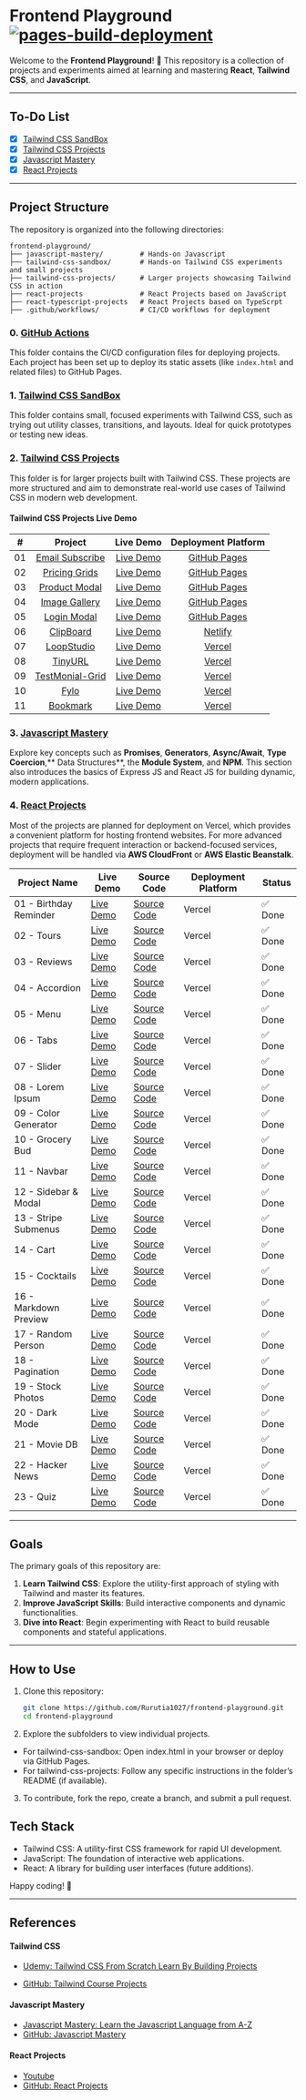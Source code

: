 # Frontend Playground [![pages-build-deployment](https://github.com/Rurutia1027/frontend-playground/actions/workflows/pages/pages-build-deployment/badge.svg)](https://github.com/Rurutia1027/frontend-playground/actions/workflows/pages/pages-build-deployment)

Welcome to the **Frontend Playground**! 🎨 This repository is a collection of projects and experiments aimed at learning and mastering **React**, **Tailwind CSS**, and **JavaScript**.

---

## To-Do List

- [x] [Tailwind CSS SandBox](./tailwind-css-sandbox/)
- [x] [Tailwind CSS Projects](./tailwind-css-projects/)
- [x] [Javascript Mastery](./javascript-mastery/)
- [x] [React Projects](./javascript-complete-course)

---

## Project Structure

The repository is organized into the following directories:

```
frontend-playground/
├── javascript-mastery/         # Hands-on Javascript
├── tailwind-css-sandbox/       # Hands-on Tailwind CSS experiments and small projects
├── tailwind-css-projects/      # Larger projects showcasing Tailwind CSS in action
├── react-projects              # React Projects based on JavaScript
├── react-typescript-projects   # React Projects based on TypeScrpt
├── .github/workflows/          # CI/CD workflows for deployment
```

### 0. [GitHub Actions](https://github.com/Rurutia1027/frontend-playground/actions)

This folder contains the CI/CD configuration files for deploying projects. Each project has been set up to deploy its static assets (like `index.html` and related files) to GitHub Pages.

### 1. [Tailwind CSS SandBox](https://rurutia1027.github.io/frontend-playground/tailwind-css-sandbox/index.html)

This folder contains small, focused experiments with Tailwind CSS, such as trying out utility classes, transitions, and layouts. Ideal for quick prototypes or testing new ideas.

### 2. [Tailwind CSS Projects](./tailwind-css-projects/)

This folder is for larger projects built with Tailwind CSS. These projects are more structured and aim to demonstrate real-world use cases of Tailwind CSS in modern web development.

#### Tailwind CSS Projects Live Demo

|  #  |                                                               Project                                                               |                                                           Live Demo                                                           |            Deployment Platform             |
| :-: | :---------------------------------------------------------------------------------------------------------------------------------: | :---------------------------------------------------------------------------------------------------------------------------: | :----------------------------------------: |
| 01  | [Email Subscribe](https://github.com/Rurutia1027/frontend-playground/tree/main/tailwind-css-projects/mini-projects/email-subscribe) | [Live Demo](https://rurutia1027.github.io/frontend-playground/tailwind-css-projects/mini-projects/email-subscribe/index.html) | [GitHub Pages ](https://pages.github.com/) |
| 02  |   [Pricing Grids](https://github.com/Rurutia1027/frontend-playground/tree/main/tailwind-css-projects/mini-projects/pricing-cards)   |  [Live Demo](https://rurutia1027.github.io/frontend-playground/tailwind-css-projects/mini-projects/pricing-cards/index.html)  | [GitHub Pages ](https://pages.github.com/) |
| 03  |   [Product Modal](https://github.com/Rurutia1027/frontend-playground/tree/main/tailwind-css-projects/mini-projects/product-modal)   |  [Live Demo](https://rurutia1027.github.io/frontend-playground/tailwind-css-projects/mini-projects/product-modal/index.html)  | [GitHub Pages ](https://pages.github.com/) |
| 04  |   [Image Gallery](https://github.com/Rurutia1027/frontend-playground/tree/main/tailwind-css-projects/mini-projects/image-gallery)   |  [Live Demo](https://rurutia1027.github.io/frontend-playground/tailwind-css-projects/mini-projects/image-gallery/index.html)  | [GitHub Pages ](https://pages.github.com/) |
| 05  |     [Login Modal](https://github.com/Rurutia1027/frontend-playground/tree/main/tailwind-css-projects/mini-projects/login-modal)     |   [Live Demo](https://rurutia1027.github.io/frontend-playground/tailwind-css-projects/mini-projects/login-modal/index.html)   | [GitHub Pages ](https://pages.github.com/) |
| 06  |     [ClipBoard](https://github.com/Rurutia1027/frontend-playground/tree/main/tailwind-css-projects/website-projects/clipboard)      |                                 [Live Demo](https://tailwind-website-clipboard.netlify.app/)                                  |    [Netlify](https://app.netlify.com/)     |
| 07  |     [LoopStudio](https://github.com/Rurutia1027/frontend-playground/tree/main/tailwind-css-projects/website-projects/clipboard)     |                                   [Live Demo](https://frontend-playground-five.vercel.app/)                                   |       [Vercel](https://vercel.com/)        |
| 08  |                [TinyURL](https://github.com/Rurutia1027/frontend-playground/tree/main/tailwind-css-projects/shortly)                |                                   [Live Demo](https://frontend-playground-wi4d.vercel.app/)                                   |       [Vercel](https://vercel.com/)        |
| 09  |        [TestMonial-Grid](https://github.com/Rurutia1027/frontend-playground/tree/main/tailwind-css-projects/testmonial-grid)        |                                [Live Demo](https://frontend-playground-testmonial.vercel.app/)                                |       [Vercel](https://vercel.com/)        |
| 10  |                   [Fylo](https://github.com/Rurutia1027/frontend-playground/tree/main/tailwind-css-projects/fylo)                   |                                   [Live Demo](https://frontend-playground-j5jl.vercel.app/)                                   |       [Vercel](https://vercel.com/)        |
| 11  |               [Bookmark](https://github.com/Rurutia1027/frontend-playground/tree/main/tailwind-css-projects/bookmark)               |                                   [Live Demo](https://frontend-playground-lftt.vercel.app/)                                   |       [Vercel](https://vercel.com/)        |

### 3. [Javascript Mastery](./javascript-mastery)

Explore key concepts such as **Promises**, **Generators**, **Async/Await**, **Type Coercion**,** Data Structures**, the **Module System**, and **NPM**. This section also introduces the basics of Express JS and React JS for building dynamic, modern applications.

### 4. [React Projects](./react-projects/react-projects/)

Most of the projects are planned for deployment on Vercel, which provides a convenient platform for hosting frontend websites. For more advanced projects that require frequent interaction or backend-focused services, deployment will be handled via **AWS CloudFront** or **AWS Elastic Beanstalk**.

| Project Name           | Live Demo                                                   | Source Code                                                                                             | Deployment Platform | Status  |
| ---------------------- | ----------------------------------------------------------- | ------------------------------------------------------------------------------------------------------ | ------------------- | ------- |
| 01 - Birthday Reminder | [Live Demo](https://birthday-reminder-teal-chi.vercel.app/) | [Source Code](https://github.com/Rurutia1027/react-js-projects/tree/main/01-birthday-reminder)         | Vercel              | ✅ Done |
| 02 - Tours             | [Live Demo](https://tours-kohl.vercel.app/)                 | [Source Code](https://github.com/Rurutia1027/react-js-projects/tree/main/02-tours)                     | Vercel              | ✅ Done |
| 03 - Reviews           | [Live Demo](https://reviews-alpha-five.vercel.app/)         | [Source Code](https://github.com/Rurutia1027/react-js-projects/tree/main/03-reviews)                   | Vercel              | ✅ Done |
| 04 - Accordion         | [Live Demo](https://accordion-nine-green.vercel.app/)       | [Source Code](https://github.com/Rurutia1027/react-js-projects/tree/main/04-accordion)                 | Vercel              | ✅ Done |
| 05 - Menu              | [Live Demo](https://menu-mauve-seven.vercel.app/)           | [Source Code](https://github.com/Rurutia1027/react-js-projects/tree/main/05-menu)                      | Vercel              | ✅ Done |
| 06 - Tabs              | [Live Demo](https://tabs-woad-theta.vercel.app/)            | [Source Code](https://github.com/Rurutia1027/react-js-projects/tree/main/06-tabs)                      | Vercel              | ✅ Done |
| 07 - Slider            | [Live Demo](https://slide-cln28dyue-rurutia.vercel.app/)    | [Source Code](https://github.com/Rurutia1027/react-js-projects/tree/main/07-slider)                    | Vercel              | ✅ Done |
| 08 - Lorem Ipsum       | [Live Demo](https://lorem-ipsum-iota.vercel.app/)           | [Source Code](https://github.com/Rurutia1027/react-js-projects/tree/main/08-lorem-ipsum)               | Vercel              | ✅ Done |
| 09 - Color Generator   | [Live Demo](https://color-generator-delta-one.vercel.app/)  | [Source Code](https://github.com/Rurutia1027/react-js-projects/tree/main/09-color-generator)           | Vercel              | ✅ Done |
| 10 - Grocery Bud       | [Live Demo](https://grocery-bud-omega-inky.vercel.app/)     | [Source Code](https://github.com/Rurutia1027/react-js-projects/tree/main/10-grocery-bud)               | Vercel              | ✅ Done |
| 11 - Navbar            | [Live Demo](https://navbar-sable-kappa.vercel.app/)         | [Source Code](https://github.com/Rurutia1027/react-js-projects/tree/main/11-navbar)                    | Vercel              | ✅ Done |
| 12 - Sidebar & Modal   | [Live Demo](https://sidebar-rurutia.vercel.app/)            | [Source Code](https://github.com/Rurutia1027/react-js-projects/tree/main/12-sidebar-modal)             | Vercel              | ✅ Done |
| 13 - Stripe Submenus   | [Live Demo](https://stripe-chi.vercel.app/)                 | [Source Code](https://github.com/Rurutia1027/react-js-projects/tree/main/13-stripe-submenus)           | Vercel              | ✅ Done |
| 14 - Cart              | [Live Demo](https://cart-three-lovat.vercel.app/)           | [Source Code](https://github.com/Rurutia1027/react-js-projects/tree/main/14-cart)                      | Vercel              | ✅ Done |
| 15 - Cocktails         | [Live Demo](https://cocktails-olive-sigma.vercel.app/)      | [Source Code](https://github.com/Rurutia1027/react-js-projects/tree/main/15-cocktails)                 | Vercel              | ✅ Done |
| 16 - Markdown Preview  | [Live Demo](https://markdown-preview-eta.vercel.app/)       | [Source Code](https://github.com/Rurutia1027/react-js-projects/tree/main/16-markdown-preview)          | Vercel              | ✅ Done |
| 17 - Random Person     | [Live Demo](http://your-cloudfront-url)                     | [Source Code](https://github.com/Rurutia1027/react-js-projects/tree/main/17-random-person)             | Vercel              | ✅ Done |
| 18 - Pagination        | [Live Demo](https://pagination-eta-five.vercel.app/)        | [Source Code](https://github.com/Rurutia1027/react-js-projects/tree/main/18-pagination)                | Vercel              | ✅ Done |
| 19 - Stock Photos      | [Live Demo](https://stock-photo.vercel.app/)                | [Source Code](https://github.com/Rurutia1027/react-js-projects/tree/main/19-stock-photos)              | Vercel              | ✅ Done |
| 20 - Dark Mode         | [Live Demo](https://dark-mode-xi-black.vercel.app/)         | [Source Code](https://github.com/Rurutia1027/react-js-projects/tree/main/20-dark-mode)                 | Vercel              | ✅ Done |
| 21 - Movie DB          | [Live Demo](https://movie-db-rurutia.vercel.app/)           | [Source Code](https://github.com/Rurutia1027/react-js-projects/tree/main/21-movie-db)                  | Vercel              | ✅ Done |
| 22 - Hacker News       | [Live Demo](https://hacker-news-drab-three.vercel.app/)     | [Source Code](https://github.com/Rurutia1027/react-js-projects/tree/main/22-hacker-news)               | Vercel              | ✅ Done |
| 23 - Quiz              | [Live Demo](https://quiz-two-rosy.vercel.app/)              | [Source Code](https://github.com/Rurutia1027/react-js-projects/tree/main/23-quiz)                      | Vercel              | ✅ Done |

---

## Goals

The primary goals of this repository are:

1. **Learn Tailwind CSS**: Explore the utility-first approach of styling with Tailwind and master its features.
2. **Improve JavaScript Skills**: Build interactive components and dynamic functionalities.
3. **Dive into React**: Begin experimenting with React to build reusable components and stateful applications.

---

## How to Use

1. Clone this repository:
   ```bash
   git clone https://github.com/Rurutia1027/frontend-playground.git
   cd frontend-playground
   ```
2. Explore the subfolders to view individual projects.

- For tailwind-css-sandbox: Open index.html in your browser or deploy via GitHub Pages.
- For tailwind-css-projects: Follow any specific instructions in the folder’s README (if available).

3. To contribute, fork the repo, create a branch, and submit a pull request.

## Tech Stack

- Tailwind CSS: A utility-first CSS framework for rapid UI development.
- JavaScript: The foundation of interactive web applications.
- React: A library for building user interfaces (future additions).

Happy coding! 🚀

---

## References

#### Tailwind CSS

- [Udemy: Tailwind CSS From Scratch Learn By Building Projects](https://www.udemy.com/course/tailwind-from-scratch/)

- [GitHub: Tailwind Course Projects](https://github.com/bradtraversy/tailwind-course-projects)

#### Javascript Mastery

- [Javascript Mastery: Learn the Javascript Language from A-Z](https://app.amigoscode.com/p/javascript-mastery)
- [GitHub: Javascript Mastery](https://github.com/amigoscode/javascript-mastery)

#### React Projects

- [Youtube](https://www.youtube.com/watch?v=iZhV0bILFb0)
- [GitHub: React Projects](https://github.com/john-smilga/react-projects)

